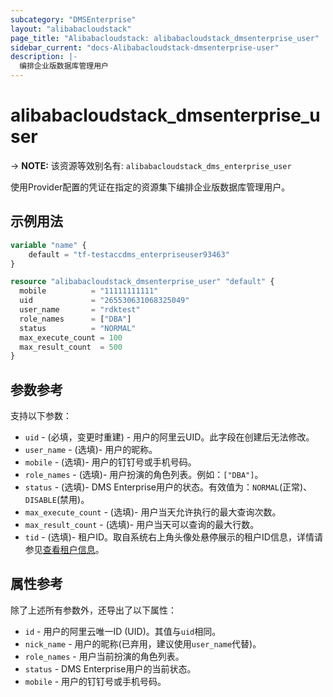 ```yaml
---
subcategory: "DMSEnterprise"
layout: "alibabacloudstack"
page_title: "Alibabacloudstack: alibabacloudstack_dmsenterprise_user"
sidebar_current: "docs-Alibabacloudstack-dmsenterprise-user"
description: |- 
  编排企业版数据库管理用户
---
```


# alibabacloudstack_dmsenterprise_user
-> **NOTE:** 该资源等效别名有: `alibabacloudstack_dms_enterprise_user`

使用Provider配置的凭证在指定的资源集下编排企业版数据库管理用户。

## 示例用法

```terraform
variable "name" {
    default = "tf-testaccdms_enterpriseuser93463"
}

resource "alibabacloudstack_dmsenterprise_user" "default" {
  mobile          = "11111111111"
  uid             = "265530631068325049"
  user_name       = "rdktest"
  role_names      = ["DBA"]
  status          = "NORMAL"
  max_execute_count = 100
  max_result_count  = 500
}
```

## 参数参考

支持以下参数：

* `uid` - (必填，变更时重建) - 用户的阿里云UID。此字段在创建后无法修改。
* `user_name` - (选填)- 用户的昵称。
* `mobile` - (选填)- 用户的钉钉号或手机号码。
* `role_names` - (选填)- 用户扮演的角色列表。例如：`["DBA"]`。
* `status` - (选填)- DMS Enterprise用户的状态。有效值为：`NORMAL`(正常)、`DISABLE`(禁用)。
* `max_execute_count` - (选填)- 用户当天允许执行的最大查询次数。
* `max_result_count` - (选填)- 用户当天可以查询的最大行数。
* `tid` - (选填)- 租户ID。取自系统右上角头像处悬停展示的租户ID信息，详情请参见[查看租户信息](https://www.alibabacloud.com/help/doc-detail/181330.htm)。

## 属性参考

除了上述所有参数外，还导出了以下属性：

* `id` - 用户的阿里云唯一ID (UID)。其值与`uid`相同。
* `nick_name` - 用户的昵称(已弃用，建议使用`user_name`代替)。
* `role_names` - 用户当前扮演的角色列表。
* `status` - DMS Enterprise用户的当前状态。
* `mobile` - 用户的钉钉号或手机号码。